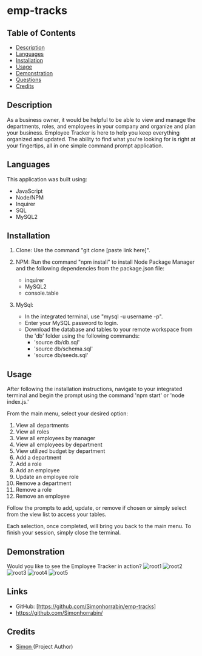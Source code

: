 # emp-tracks

## Table of Contents
- [Description](#description)
- [Languages](#languages)
- [Installation](#installation)
- [Usage](#usage)
- [Demonstration](#demonstration)
- [Questions](#questions)
- [Credits](#credits)

## Description
As a business owner, it would be helpful to be able to view and manage the departments, roles, and employees in your company and organize and plan your business. Employee Tracker is here to help you keep everything organized and updated. The ability to find what you're looking for is right at your fingertips, all in one simple command prompt application.

## Languages
This application was built using:

- JavaScript
- Node/NPM
- Inquirer
- SQL
- MySQL2

## Installation
1. Clone: Use the command "git clone [paste link here]".
2. NPM: Run the command "npm install" to install Node Package Manager and the following dependencies from the package.json file:
   - inquirer
   - MySQL2
   - console.table

4. MySql:
   - In the integrated terminal, use "mysql -u username -p".
   - Enter your MySQL password to login.
   - Download the database and tables to your remote workspace from the 'db' folder using the following commands:
     - 'source db/db.sql'
     - 'source db/schema.sql'
     - 'source db/seeds.sql'

## Usage
After following the installation instructions, navigate to your integrated terminal and begin the prompt using the command 'npm start' or 'node index.js.'

From the main menu, select your desired option:

1. View all departments
2. View all roles
3. View all employees by manager
4. View all employees by department
5. View utilized budget by department
6. Add a department
7. Add a role
8. Add an employee
9. Update an employee role
10. Remove a department
11. Remove a role
12. Remove an employee

Follow the prompts to add, update, or remove if chosen or simply select from the view list to access your tables.

Each selection, once completed, will bring you back to the main menu. To finish your session, simply close the terminal.

## Demonstration
Would you like to see the Employee Tracker in action? 
![root1](https://github.com/Simonhorrabin/emp-tracks/assets/123128833/216ecf4b-c5b8-4819-8314-2c2e8ae2069c)
![root2](https://github.com/Simonhorrabin/emp-tracks/assets/123128833/810ec964-3809-458b-be1d-b4c6b556a070)
![root3](https://github.com/Simonhorrabin/emp-tracks/assets/123128833/74077e6d-d8e1-4193-bf63-63a4938ee4ab)
![root4](https://github.com/Simonhorrabin/emp-tracks/assets/123128833/793503c2-a9c1-4c13-810a-838a944400f9)
![root5](https://github.com/Simonhorrabin/emp-tracks/assets/123128833/e9e7cc16-298a-4c09-bab6-ec24859c54af)


## Links

- GitHub: [https://github.com/Simonhorrabin/emp-tracks]
- https://github.com/Simonhorrabin/

## Credits
- [Simon ](https://github.com/sarawrmas) (Project Author)
